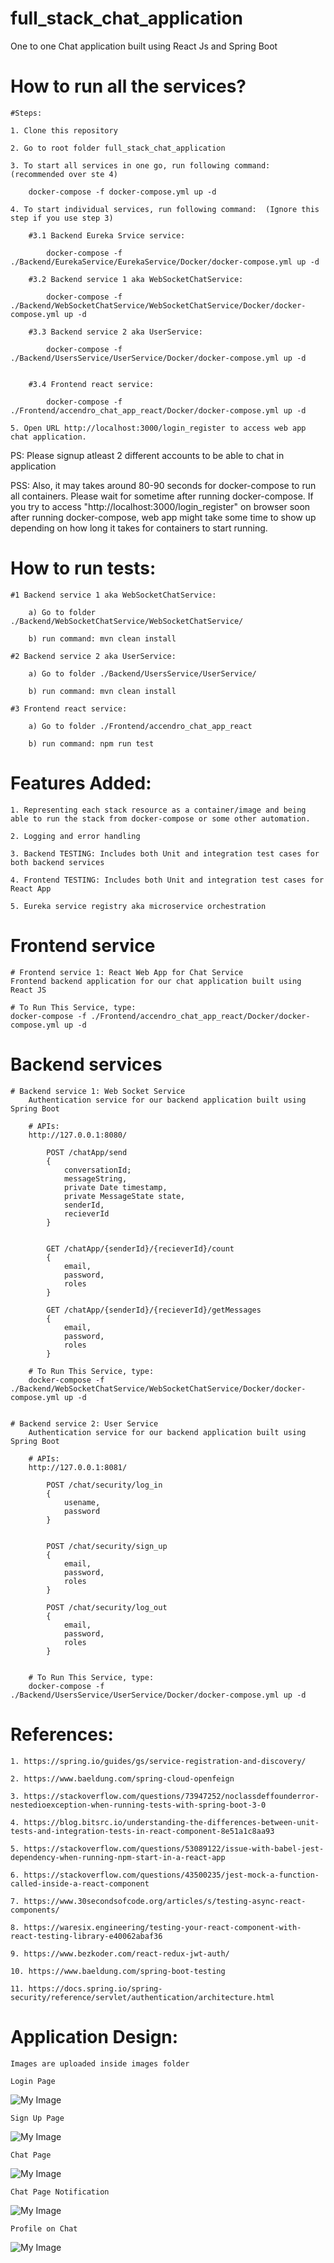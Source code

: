 # full_stack_chat_application
One to one Chat application built using React Js and Spring Boot


# How to run all the services?

    #Steps:
    
    1. Clone this repository
    
    2. Go to root folder full_stack_chat_application
    
    3. To start all services in one go, run following command: (recommended over ste 4)
        
        docker-compose -f docker-compose.yml up -d

    4. To start individual services, run following command:  (Ignore this step if you use step 3)

        #3.1 Backend Eureka Srvice service: 
        
            docker-compose -f ./Backend/EurekaService/EurekaService/Docker/docker-compose.yml up -d
        
        #3.2 Backend service 1 aka WebSocketChatService: 
        
            docker-compose -f ./Backend/WebSocketChatService/WebSocketChatService/Docker/docker-compose.yml up -d

        #3.3 Backend service 2 aka UserService: 
        
            docker-compose -f ./Backend/UsersService/UserService/Docker/docker-compose.yml up -d
        

        #3.4 Frontend react service: 
        
            docker-compose -f ./Frontend/accendro_chat_app_react/Docker/docker-compose.yml up -d

    5. Open URL http://localhost:3000/login_register to access web app chat application. 
    
PS: Please signup atleast 2 different accounts to be able to chat in application

PSS: Also, it may takes around 80-90 seconds for docker-compose to run all containers. Please wait for sometime after running docker-compose.
If you try to access "http://localhost:3000/login_register" on browser soon after running docker-compose, web app might take some time to show up depending on how long it takes for containers to start running.


# How to run tests:

    #1 Backend service 1 aka WebSocketChatService: 
        
        a) Go to folder ./Backend/WebSocketChatService/WebSocketChatService/
        
        b) run command: mvn clean install

    #2 Backend service 2 aka UserService: 
        
        a) Go to folder ./Backend/UsersService/UserService/
        
        b) run command: mvn clean install

    #3 Frontend react service: 
        
        a) Go to folder ./Frontend/accendro_chat_app_react
        
        b) run command: npm run test


# Features Added:
    
    1. Representing each stack resource as a container/image and being able to run the stack from docker-compose or some other automation.
    
    2. Logging and error handling
    
    3. Backend TESTING: Includes both Unit and integration test cases for both backend services
    
    4. Frontend TESTING: Includes both Unit and integration test cases for React App
    
    5. Eureka service registry aka microservice orchestration

# Frontend service
    # Frontend service 1: React Web App for Chat Service
    Frontend backend application for our chat application built using React JS
    
    # To Run This Service, type:
    docker-compose -f ./Frontend/accendro_chat_app_react/Docker/docker-compose.yml up -d

# Backend services
    # Backend service 1: Web Socket Service
        Authentication service for our backend application built using Spring Boot

        # APIs:
        http://127.0.0.1:8080/

            POST /chatApp/send
            {
                conversationId;
                messageString,
                private Date timestamp,
                private MessageState state,
                senderId,
                recieverId
            }
            

            GET /chatApp/{senderId}/{recieverId}/count
            {
                email,
                password,
                roles
            }

            GET /chatApp/{senderId}/{recieverId}/getMessages
            {
                email,
                password,
                roles
            }

        # To Run This Service, type:
        docker-compose -f ./Backend/WebSocketChatService/WebSocketChatService/Docker/docker-compose.yml up -d

        
    # Backend service 2: User Service
        Authentication service for our backend application built using Spring Boot

        # APIs:
        http://127.0.0.1:8081/

            POST /chat/security/log_in
            {
                usename,
                password
            }
            

            POST /chat/security/sign_up
            {
                email,
                password,
                roles
            }

            POST /chat/security/log_out
            {
                email,
                password,
                roles
            }


        # To Run This Service, type:
        docker-compose -f ./Backend/UsersService/UserService/Docker/docker-compose.yml up -d

# References:

    1. https://spring.io/guides/gs/service-registration-and-discovery/

    2. https://www.baeldung.com/spring-cloud-openfeign
    
    3. https://stackoverflow.com/questions/73947252/noclassdeffounderror-nestedioexception-when-running-tests-with-spring-boot-3-0

    4. https://blog.bitsrc.io/understanding-the-differences-between-unit-tests-and-integration-tests-in-react-component-8e51a1c8aa93

    5. https://stackoverflow.com/questions/53089122/issue-with-babel-jest-dependency-when-running-npm-start-in-a-react-app

    6. https://stackoverflow.com/questions/43500235/jest-mock-a-function-called-inside-a-react-component

    7. https://www.30secondsofcode.org/articles/s/testing-async-react-components/

    8. https://waresix.engineering/testing-your-react-component-with-react-testing-library-e40062abaf36

    9. https://www.bezkoder.com/react-redux-jwt-auth/

    10. https://www.baeldung.com/spring-boot-testing
    
    11. https://docs.spring.io/spring-security/reference/servlet/authentication/architecture.html


# Application Design:

    Images are uploaded inside images folder

    Login Page
![My Image](images/LogIn.png)

    
    Sign Up Page
![My Image](images/SignUp.png)

    
    Chat Page
![My Image](images/Chat.png)
    
    
    Chat Page Notification
![My Image](images/ProfileOnChat.png)


    Profile on Chat
![My Image](images/ProfileOnChat.png)
